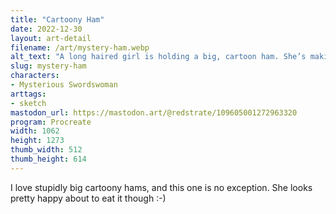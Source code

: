 ```yaml
---
title: "Cartoony Ham"
date: 2022-12-30
layout: art-detail
filename: /art/mystery-ham.webp
alt_text: "A long haired girl is holding a big, cartoon ham. She’s making eye contact with the viewer while doing so."
slug: mystery-ham
characters:
- Mysterious Swordswoman
arttags:
- sketch
mastodon_url: https://mastodon.art/@redstrate/109605001272963320
program: Procreate
width: 1062
height: 1273
thumb_width: 512
thumb_height: 614
---
```

I love stupidly big cartoony hams, and this one is no exception. She looks pretty happy about to eat it though :-)
